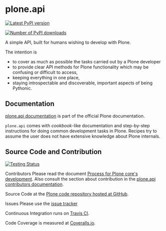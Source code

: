 # plone.api

[![Latest PyPI version](https://img.shields.io/pypi/v/plone.api.svg "Latest PyPI version")](https://pypi.python.org/pypi/plone.api/)


[![Number of PyPI downloads](https://img.shields.io/pypi/dm/plone.api.svg "Number of PyPI downloads")](https://pypi.python.org/pypi/plone.api/)

A simple API, built for humans wishing to develop with Plone.

The intention is

* to cover as much as possible the tasks carried out by a Plone developer
* to provide clear API methods for Plone functionality which may be confusing or difficult to access,
* keeping everything in one place,
* staying introspectable and discoverable, important aspects of being Pythonic.


## Documentation

[plone.api documentation](https://6.dev-docs.plone.org/plone.api/index.html) is part of the official Plone documentation.

`plone.api` comes with *cookbook*-like documentation and step-by-step instructions for doing common development tasks in Plone.
Recipes try to assume the user does not have extensive knowledge about Plone internals.


## Source Code and Contribution

[![Testing Status](https://github.com/plone/plone.api/blob/master/.github/workflows/plone_python.yml/badge.svg "Testing Status")](https://github.com/plone/plone.api/blob/master/.github/workflows/plone_python.yml)


Contributors
    Please read the document [Process for Plone core's development](https://docs.plone.org/develop/coredev/docs/index.html).
    Also consult the section about contribution in the [plone.api contributors documentation](https://docs.plone.org/develop/plone.api/docs/contribute/index.html).

Source Code
    at the [Plone code repository hosted at GitHub](https://github.com/plone/plone.api).

Issues
    Please use the [issue tracker](https://github.com/plone/plone.api/issues)

Continuous Integration
    runs on [Travis CI](https://travis-ci.org/plone/plone.api).

Code Coverage
    is measured at [Coveralls.io](https://coveralls.io/github/plone/plone.api).

